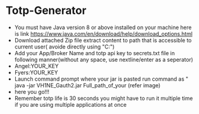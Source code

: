# Totp-Generator
- You must have Java version 8 or above installed on your machine 
    here is link https://www.java.com/en/download/help/download_options.html
- Download attached Zip file extract content to path that is accessible to current user( avoide directly using "C:")
- Add your App/Broker Name and totp api key to secrets.txt file in following manner(without any space, use nextline/enter as a seperator)
- Angel:YOUR_KEY 
- Fyers:YOUR_KEY 
- Launch command prompt where your jar is pasted run command as " java -jar VH1NE_Gauth2.jar Full_path_of_your (refer image)
- here you go!!!
- Remember totp life is 30 seconds you might have to run it multiple time if you are using multiple applications at once
